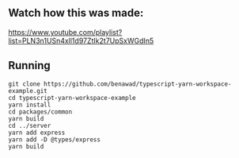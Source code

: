 ## Watch how this was made:

https://www.youtube.com/playlist?list=PLN3n1USn4xll1d97ZtIk2t7UpSxWGdIn5

## Running

```
git clone https://github.com/benawad/typescript-yarn-workspace-example.git
cd typescript-yarn-workspace-example
yarn install
cd packages/common
yarn build
cd ../server
yarn add express
yarn add -D @types/express
yarn build
```
